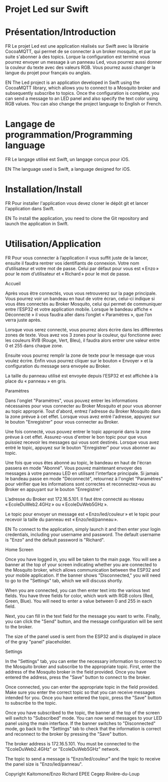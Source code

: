 # Projet Led sur Swift

# Présentation/Introduction

FR Le projet Led est une application réalisés sur Swift avec la librairie CocoaMQTT, qui permet de se connecter à un broker mosquito, et par la suite s'abonner à des topics. Lorque la configuration est terminé vous pourrez envoyer un message à un panneau Led, vous pourrez aussi donner la couleur du texte avec des valeurs RGB. Vous pourrez aussi changer la langue du projet pour français ou anglais.

EN The Led project is an application developed in Swift using the CocoaMQTT library, which allows you to connect to a Mosquito broker and subsequently subscribe to topics. Once the configuration is complete, you can send a message to an LED panel and also specify the text color using RGB values. You can also change the project language to English or French.

# Langage de programmation/Programming language

FR Le langage utilisé est Swift, un langage conçus pour iOS.

EN The language used is Swift, a language designed for iOS.

# Installation/Install
FR Pour installer l'application vous devez cloner le dépôt git et lancer l'application dans Swift.

EN To install the application, you need to clone the Git repository and launch the application in Swift.

# Utilisation/Application

FR Pour vous connecter à l’application il vous suffit juste de la lancer, ensuite il faudra rentrer vos identifiants de connexion. Votre nom d’utilisateur et votre mot de passe. Celui par défaut pour vous est « Enzo » pour le nom d’utilisateur et « Richard » pour le mot de passe. 

Accueil 

Après vous être connectés, vous vous retrouverez sur la page principale. Vous pourrez voir un bandeau en haut de votre écran, celui-ci indique si vous êtes connectés au Broker Mosquito, celui qui permet de communiquer entre l’ESP32 et votre application mobile. Lorsque le bandeau affiche « Déconnecté » il vous faudra aller dans l’onglet « Paramètres », que l’on verra juste après. 

Lorsque vous serez connecté, vous pourrez alors écrire dans les différentes zones de texte. Vous avez vos 3 zones pour la couleur, qui fonctionne avec les couleurs RVB (Rouge, Vert, Bleu), il faudra alors entrer une valeur entre 0 et 255 dans chaque zone. 

Ensuite vous pourrez remplir la zone de texte pour le message que vous voulez écrire. Enfin vous pourrez cliquer sur le bouton « Envoyer » et la configuration du message sera envoyée au Broker. 

La taille du panneau utilisé est envoyée depuis l’ESP32 et est affichée à la place du « panneau » en gris. 

Paramètres 

Dans l'onglet "Paramètres", vous pouvez entrer les informations nécessaires pour vous connecter au Broker Mosquito et pour vous abonner au topic approprié. Tout d'abord, entrez l'adresse du Broker Mosquito dans la zone prévue à cet effet. Lorsque vous avez entré l'adresse, appuyez sur le bouton "Enregistrer" pour vous connecter au Broker. 

Une fois connecté, vous pouvez entrer le topic approprié dans la zone prévue à cet effet. Assurez-vous d'entrer le bon topic pour que vous puissiez recevoir les messages qui vous sont destinés. Lorsque vous avez entré le topic, appuyez sur le bouton "Enregistrer" pour vous abonner au topic. 

Une fois que vous êtes abonné au topic, le bandeau en haut de l'écran passera en mode "Abonné". Vous pouvez maintenant envoyer des messages à votre panneau LED en utilisant l'interface principale. Si jamais le bandeau passe en mode "Déconnecté", retournez à l'onglet "Paramètres" pour vérifier que les informations sont correctes et reconnectez-vous au Broker en appuyant sur le bouton "Enregistrer". 

L’adresse du Broker est 172.16.5.101. Il faut être connecté au réseau « EcoleDuWeb2.4GHz » ou « EcoleDuWeb5GHz ». 

Le topic pour envoyer un message est « Enzo/led/couleur » et le topic pour recevoir la taille du panneau est « Enzo/led/panneau ». 

EN To connect to the application, simply launch it and then enter your login credentials, including your username and password. The default username is "Enzo" and the default password is "Richard".

Home Screen

Once you have logged in, you will be taken to the main page. You will see a banner at the top of your screen indicating whether you are connected to the Mosquito broker, which allows communication between the ESP32 and your mobile application. If the banner shows "Disconnected," you will need to go to the "Settings" tab, which we will discuss shortly.

When you are connected, you can then enter text into the various text fields. You have three fields for color, which work with RGB colors (Red, Green, Blue). You will need to enter a value between 0 and 255 in each field.

Next, you can fill in the text field for the message you want to write. Finally, you can click the "Send" button, and the message configuration will be sent to the broker.

The size of the panel used is sent from the ESP32 and is displayed in place of the gray "panel" placeholder.

Settings

In the "Settings" tab, you can enter the necessary information to connect to the Mosquito broker and subscribe to the appropriate topic. First, enter the address of the Mosquito broker in the field provided. Once you have entered the address, press the "Save" button to connect to the broker.

Once connected, you can enter the appropriate topic in the field provided. Make sure you enter the correct topic so that you can receive messages intended for you. Once you have entered the topic, press the "Save" button to subscribe to the topic.

Once you have subscribed to the topic, the banner at the top of the screen will switch to "Subscribed" mode. You can now send messages to your LED panel using the main interface. If the banner switches to "Disconnected" mode, go back to the "Settings" tab to check that the information is correct and reconnect to the broker by pressing the "Save" button.

The broker address is 172.16.5.101. You must be connected to the "EcoleDuWeb2.4GHz" or "EcoleDuWeb5GHz" network.

The topic to send a message is "Enzo/led/couleur" and the topic to receive the panel size is "Enzo/led/panneau".

Copyright
Kaitomone/Enzo Richard
EPEE Cegep Rivière-du-Loup
